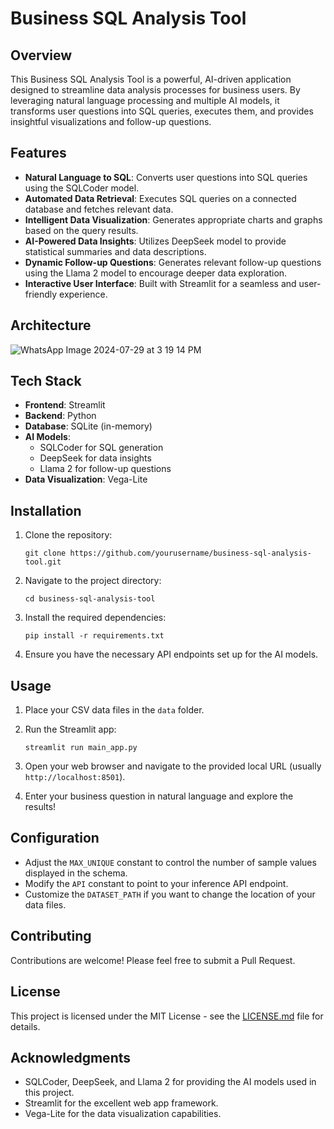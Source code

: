# Business SQL Analysis Tool

## Overview

This Business SQL Analysis Tool is a powerful, AI-driven application designed to streamline data analysis processes for business users. By leveraging natural language processing and multiple AI models, it transforms user questions into SQL queries, executes them, and provides insightful visualizations and follow-up questions.

## Features

- **Natural Language to SQL**: Converts user questions into SQL queries using the SQLCoder model.
- **Automated Data Retrieval**: Executes SQL queries on a connected database and fetches relevant data.
- **Intelligent Data Visualization**: Generates appropriate charts and graphs based on the query results.
- **AI-Powered Data Insights**: Utilizes DeepSeek model to provide statistical summaries and data descriptions.
- **Dynamic Follow-up Questions**: Generates relevant follow-up questions using the Llama 2 model to encourage deeper data exploration.
- **Interactive User Interface**: Built with Streamlit for a seamless and user-friendly experience.

## Architecture 
![WhatsApp Image 2024-07-29 at 3 19 14 PM](https://github.com/user-attachments/assets/f76b6d68-1fbf-4854-a00b-702fc19fa398)

## Tech Stack

- **Frontend**: Streamlit
- **Backend**: Python
- **Database**: SQLite (in-memory)
- **AI Models**:
  - SQLCoder for SQL generation
  - DeepSeek for data insights
  - Llama 2 for follow-up questions
- **Data Visualization**: Vega-Lite

## Installation

1. Clone the repository:
   ```
   git clone https://github.com/yourusername/business-sql-analysis-tool.git
   ```

2. Navigate to the project directory:
   ```
   cd business-sql-analysis-tool
   ```

3. Install the required dependencies:
   ```
   pip install -r requirements.txt
   ```

4. Ensure you have the necessary API endpoints set up for the AI models.

## Usage

1. Place your CSV data files in the `data` folder.

2. Run the Streamlit app:
   ```
   streamlit run main_app.py
   ```

3. Open your web browser and navigate to the provided local URL (usually `http://localhost:8501`).

4. Enter your business question in natural language and explore the results!

## Configuration

- Adjust the `MAX_UNIQUE` constant to control the number of sample values displayed in the schema.
- Modify the `API` constant to point to your inference API endpoint.
- Customize the `DATASET_PATH` if you want to change the location of your data files.

## Contributing

Contributions are welcome! Please feel free to submit a Pull Request.

## License

This project is licensed under the MIT License - see the [LICENSE.md](LICENSE.md) file for details.

## Acknowledgments

- SQLCoder, DeepSeek, and Llama 2 for providing the AI models used in this project.
- Streamlit for the excellent web app framework.
- Vega-Lite for the data visualization capabilities.
